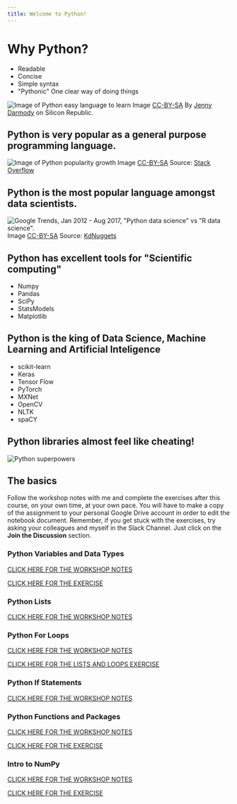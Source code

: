 ```yaml
---
title: Welcome to Python!
---
```


# Why Python? 

- Readable
- Concise
- Simple syntax
- "Pythonic" One clear way of doing things


![Image of Python easy language to learn]({{site.baseurl}}/img/Python_easy_language.jpg)
Image [CC-BY-SA](https://creativecommons.org/licenses/by-sa/2.0/) By [Jenny Darmody](https://www.siliconrepublic.com/advice/programming-language-skills-java-html) on Silicon Republic.

## Python is very popular as a general purpose programming language. 


![Image of Python popularity growth]({{site.baseurl}}/img/Python_growth.png)
Image [CC-BY-SA](https://creativecommons.org/licenses/by-sa/2.0/) Source: [Stack Overflow](https://hackernoon.com/major-programming-trends-to-prepare-for-in-2019-169987cc75f4)

## Python is the most popular language amongst data scientists. 


![ Google Trends, Jan 2012 - Aug 2017, "Python data science" vs "R data science".]({{site.baseurl}}/img/google-trends-python-data-science-r-2012-2017.jpg)
Image [CC-BY-SA](https://creativecommons.org/licenses/by-sa/2.0/) Source: [KdNuggets](https://www.kdnuggets.com/2017/09/python-vs-r-data-science-machine-learning.html)


## Python has excellent tools for "Scientific computing"

 - Numpy
 - Pandas
 - SciPy
 - StatsModels
 - Matplotlib

## Python is the king of Data Science, Machine Learning and Artificial Inteligence

- scikit-learn
- Keras
- Tensor Flow
- PyTorch
- MXNet
- OpenCV
- NLTK
- spaCY

## Python libraries almost feel like cheating!

![Python superpowers]({{site.baseurl}}/img/python.jpg)

## The basics 

Follow the workshop notes with me and complete the exercises after this course, on your own time, at your own pace. You will have to make a copy of the assignment to your personal Google Drive account in order to edit the notebook document. Remember, if you get stuck with the exercises, try asking your colleagues and myself in the Slack Channel. Just click on the **Join the Discussion** section. 

### Python Variables and Data Types

[CLICK HERE FOR THE WORKSHOP NOTES](https://colab.research.google.com/drive/1w9N4bTd5MnC9z0LNAcJwr0TwkY-ldWKm)

[CLICK HERE FOR THE EXERCISE](https://colab.research.google.com/drive/18ejIF3Q6nrpZZSnRA_xuM8STExoFLmNw)

### Python Lists

[CLICK HERE FOR THE WORKSHOP NOTES](https://colab.research.google.com/drive/1cJqZPRY1SvqwBnlOYaufFGjIiOpTEgcq)

### Python For Loops

[CLICK HERE FOR THE WORKSHOP NOTES](https://colab.research.google.com/drive/1bUD35Fk93ktLJDxcP-PSveRfEMU4aOs_)

[CLICK HERE FOR THE LISTS AND LOOPS EXERCISE](https://colab.research.google.com/drive/1-pmTAOLjcYFV2SR0yGYWOnuC_8JkXjCp)

### Python If Statements

[CLICK HERE FOR THE WORKSHOP NOTES](https://colab.research.google.com/drive/1YgF4NslZI5U1WG_o4LnZ5Af4kUBrHAdo)

### Python Functions and Packages

[CLICK HERE FOR THE WORKSHOP NOTES](https://colab.research.google.com/drive/1r2hqFvI4DRrakgK4_vG7gSWZvwzqZMMd)

[CLICK HERE FOR THE EXERCISE](https://colab.research.google.com/drive/1SpT5Td4Fj3oXqVkvDLTLHUR3-WKrazjY)

### Intro to NumPy

[CLICK HERE FOR THE WORKSHOP NOTES](https://colab.research.google.com/drive/1Cfsqtlc8mCbRCuVXDYgTdFIURBQrx9Ym)

[CLICK HERE FOR THE EXERCISE](https://colab.research.google.com/drive/1AG8OBUnY2awuXpZhUrDSnail5ate2fda)



